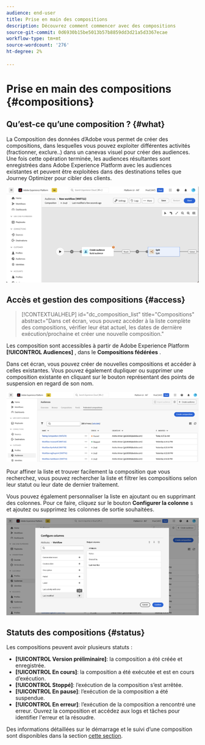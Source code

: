 ```yaml
---
audience: end-user
title: Prise en main des compositions
description: Découvrez comment commencer avec des compositions
source-git-commit: 0d6930b15be5013b57b8859dd3d21a5d3367ecae
workflow-type: tm+mt
source-wordcount: '276'
ht-degree: 2%

---
```


# Prise en main des compositions {#compositions}

## Qu’est-ce qu’une composition ? {#what}

La Composition des données d’Adobe vous permet de créer des compositions, dans lesquelles vous pouvez exploiter différentes activités (fractionner, exclure..) dans un canevas visuel pour créer des audiences. Une fois cette opération terminée, les audiences résultantes sont enregistrées dans Adobe Experience Platform avec les audiences existantes et peuvent être exploitées dans des destinations telles que Journey Optimizer pour cibler des clients.

![](assets/composition-example.png)

## Accès et gestion des compositions {#access}

>[!CONTEXTUALHELP]
>id="dc_composition_list"
>title="Compositions"
>abstract="Dans cet écran, vous pouvez accéder à la liste complète des compositions, vérifier leur état actuel, les dates de dernière exécution/prochaine et créer une nouvelle composition."

Les composition sont accessibles à partir de Adobe Experience Platform **[!UICONTROL Audiences]** , dans le **Compositions fédérées** .

Dans cet écran, vous pouvez créer de nouvelles compositions et accéder à celles existantes. Vous pouvez également dupliquer ou supprimer une composition existante en cliquant sur le bouton représentant des points de suspension en regard de son nom.

![](assets/compositions-list.png)

Pour affiner la liste et trouver facilement la composition que vous recherchez, vous pouvez rechercher la liste et filtrer les compositions selon leur statut ou leur date de dernier traitement.

Vous pouvez également personnaliser la liste en ajoutant ou en supprimant des colonnes. Pour ce faire, cliquez sur le bouton **Configurer la colonne** s et ajoutez ou supprimez les colonnes de sortie souhaitées.

![](assets/compositions-columns.png)

## Statuts des compositions {#status}

Les compositions peuvent avoir plusieurs statuts :

* **[!UICONTROL Version préliminaire]**: la composition a été créée et enregistrée.
* **[!UICONTROL En cours]**: la composition a été exécutée et est en cours d’exécution.
* **[!UICONTROL Stoppé]**: l’exécution de la composition s’est arrêtée.
* **[!UICONTROL En pause]**: l’exécution de la composition a été suspendue.
* **[!UICONTROL En erreur]**: l’exécution de la composition a rencontré une erreur. Ouvrez la composition et accédez aux logs et tâches pour identifier l&#39;erreur et la résoudre.

Des informations détaillées sur le démarrage et le suivi d’une composition sont disponibles dans la section [cette section](../compositions/start-monitor-composition.md).